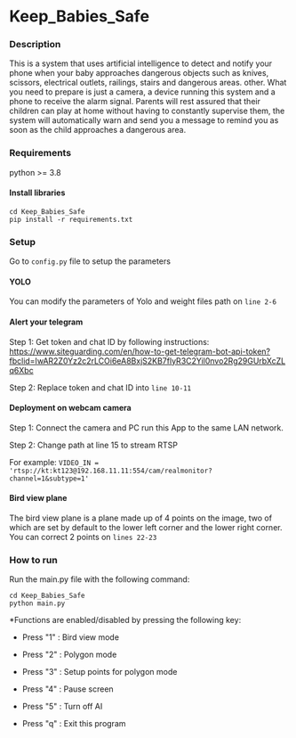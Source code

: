 # Keep_Babies_Safe
### Description
This is a system that uses artificial intelligence to detect and notify your phone when your baby approaches dangerous objects such as knives, scissors, electrical outlets, railings, stairs and dangerous areas. other. What you need to prepare is just a camera, a device running this system and a phone to receive the alarm signal. Parents will rest assured that their children can play at home without having to constantly supervise them, the system will automatically warn and send you a message to remind you as soon as the child approaches a dangerous area.
### Requirements
python >= 3.8
#### Install libraries
```
cd Keep_Babies_Safe
pip install -r requirements.txt
```
### Setup
Go to `config.py` file to setup the parameters
#### YOLO
You can modify the parameters of Yolo and weight files path on `line 2-6` 
#### Alert your telegram
Step 1: Get token and chat ID by following instructions: https://www.siteguarding.com/en/how-to-get-telegram-bot-api-token?fbclid=IwAR2Z0Yz2c2rLCOi6eA8BxjS2KB7flyR3C2Yil0nvo2Rg29GUrbXcZLq6Xbc

Step 2: Replace token and chat ID into `line 10-11`
#### Deployment on webcam camera
Step 1: Connect the camera and PC run this App to the same LAN network.

Step 2: Change path at line 15 to stream RTSP

For example:
`VIDEO_IN = 'rtsp://kt:kt123@192.168.11.11:554/cam/realmonitor?channel=1&subtype=1'`
#### Bird view plane
The bird view plane is a plane made up of 4 points on the image, two of which are set by default to the lower left corner and the lower right corner. You can correct 2 points on `lines 22-23`

### How to run
Run the main.py file with the following command:

```
cd Keep_Babies_Safe
python main.py
```

*Functions are enabled/disabled by pressing the following key:

- Press "1" : Bird view mode

- Press "2" : Polygon mode

- Press "3" : Setup points for polygon mode

- Press "4" : Pause screen

- Press "5" : Turn off AI

- Press "q" : Exit this program
